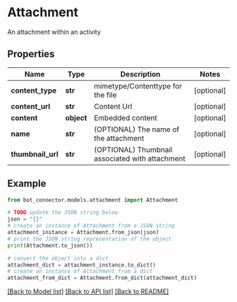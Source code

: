 # Attachment

An attachment within an activity

## Properties

Name | Type | Description | Notes
------------ | ------------- | ------------- | -------------
**content_type** | **str** | mimetype/Contenttype for the file | [optional] 
**content_url** | **str** | Content Url | [optional] 
**content** | **object** | Embedded content | [optional] 
**name** | **str** | (OPTIONAL) The name of the attachment | [optional] 
**thumbnail_url** | **str** | (OPTIONAL) Thumbnail associated with attachment | [optional] 

## Example

```python
from bot_connector.models.attachment import Attachment

# TODO update the JSON string below
json = "{}"
# create an instance of Attachment from a JSON string
attachment_instance = Attachment.from_json(json)
# print the JSON string representation of the object
print(Attachment.to_json())

# convert the object into a dict
attachment_dict = attachment_instance.to_dict()
# create an instance of Attachment from a dict
attachment_from_dict = Attachment.from_dict(attachment_dict)
```
[[Back to Model list]](../README.md#documentation-for-models) [[Back to API list]](../README.md#documentation-for-api-endpoints) [[Back to README]](../README.md)


